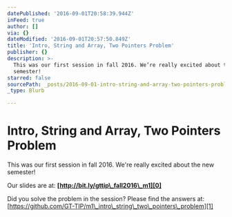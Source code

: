 ```yaml
---
datePublished: '2016-09-01T20:58:39.944Z'
inFeed: true
author: []
via: {}
dateModified: '2016-09-01T20:57:50.849Z'
title: 'Intro, String and Array, Two Pointers Problem'
publisher: {}
description: >-
  This was our first session in fall 2016. We’re really excited about the new
  semester!
starred: false
sourcePath: _posts/2016-09-01-intro-string-and-array-two-pointers-problem.md
_type: Blurb

---
```

# Intro, String and Array, Two Pointers Problem

This was our first session in fall 2016\. We're really excited about the new semester!

Our slides are at: **[http://bit.ly/gttip\_fall2016\_m1][0]**

Did you solve the problem in the session? Please find the answers at: [https://github.com/GT-TIP/m1\_intro\_string\_two\_pointers\_problem][1]

[0]: http://bit.ly/gttip_spring2016_m1
[1]: https://github.com/GT-TIP/m1_intro_string_two_pointers_problem "https://github.com/GT-TIP/m1_intro_string_two_pointers_problem"